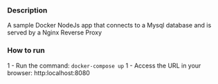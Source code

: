### Description
A sample Docker NodeJs app that connects to a Mysql database and is served by a Nginx Reverse Proxy

### How to run
1 - Run the command: `docker-compose up`
1 - Access the URL in your browser: http:localhost:8080
